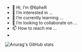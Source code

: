 - 👋 Hi, I’m @6pheR
- 👀 I’m interested in ...
- 🌱 I’m currently learning ...
- 💞️ I’m looking to collaborate on ...
- 📫 How to reach me ...
- 
![Anurag's GitHub stats](https://github-readme-stats.vercel.app/api?username=6pheRa&count_private=true)

<!---
6pheR/6pheR is a ✨ special ✨ repository because its `README.md` (this file) appears on your GitHub profile.
You can click the Preview link to take a look at your changes.
--->
